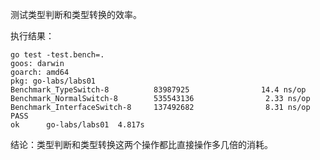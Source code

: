 测试类型判断和类型转换的效率。

执行结果：

    go test -test.bench=.
    goos: darwin
    goarch: amd64
    pkg: go-labs/labs01
    Benchmark_TypeSwitch-8          83987925                14.4 ns/op
    Benchmark_NormalSwitch-8        535543136                2.33 ns/op
    Benchmark_InterfaceSwitch-8     137492682                8.31 ns/op
    PASS
    ok      go-labs/labs01  4.817s

结论：类型判断和类型转换这两个操作都比直接操作多几倍的消耗。

